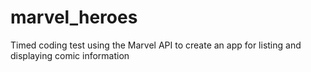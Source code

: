 # marvel_heroes

Timed coding test using the Marvel API to create an app for listing and displaying comic information
